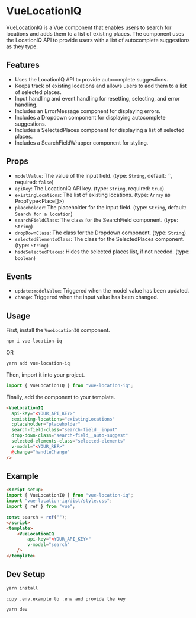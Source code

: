 # VueLocationIQ

VueLocationIQ is a Vue component that enables users to search for locations and adds them to a list of existing places. The component uses the LocationIQ API to provide users with a list of autocomplete suggestions as they type.

## Features

- Uses the LocationIQ API to provide autocomplete suggestions.
- Keeps track of existing locations and allows users to add them to a list of selected places.
- Input handling and event handling for resetting, selecting, and error handling.
- Includes an ErrorMessage component for displaying errors.
- Includes a Dropdown component for displaying autocomplete suggestions.
- Includes a SelectedPlaces component for displaying a list of selected places.
- Includes a SearchFieldWrapper component for styling.

## Props

- `modelValue`: The value of the input field. (type: `String`, default: ``, required: `false`)
- `apiKey`: The LocationIQ API key. (type: `String`, required: `true`)
- `existingLocations`: The list of existing locations. (type: `Array` as PropType<Place[]>)
- `placeholder`: The placeholder for the input field. (type: `String`, default: `Search for a location`)
- `searchFieldClass`: The class for the SearchField component. (type: `String`)
- `dropDownClass`: The class for the Dropdown component. (type: `String`)
- `selectedElementsClass`: The class for the SelectedPlaces component. (type: `String`)
- `hideSelectedPlaces`: Hides the selected places list, if not needed. (type: `boolean`)

## Events

- `update:modelValue`: Triggered when the model value has been updated.
- `change`: Triggered when the input value has been changed.

## Usage

First, install the `VueLocationIQ` component.

```bash
npm i vue-location-iq
```
OR
```bash
yarn add vue-location-iq
```
Then, import it into your project.

```js
import { VueLocationIQ } from "vue-location-iq";
```

Finally, add the component to your template.

```html
<VueLocationIQ
  api-key="<YOUR_API_KEY>"
  :existing-locations="existingLocations"
  :placeholder="placeholder"
  search-field-class="search-field__input"
  drop-down-class="search-field__auto-suggest"
  selected-elements-class="selected-elements"
  v-model="<YOUR_REF>"
  @change="handleChange"
/>
```

## Example

```html
<script setup>
import { VueLocationIQ } from "vue-location-iq";
import "vue-location-iq/dist/style.css";
import { ref } from "vue";

const search = ref("");
</script>
<template>
    <VueLocationIQ
        api-key="<YOUR_API_KEY>"
        v-model="search"
    />
</template>
```

## Dev Setup

```bash
yarn install
```
`
copy .env.example to .env and provide the key
`

```bash
yarn dev
```
